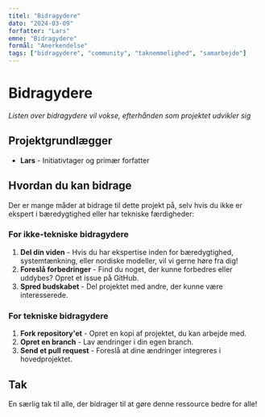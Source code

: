 ```yaml
---
titel: "Bidragydere"
dato: "2024-03-09"
forfatter: "Lars"
emne: "Bidragydere"
formål: "Anerkendelse"
tags: ["bidragydere", "community", "taknemmelighed", "samarbejde"]
---
```


# Bidragydere

*Listen over bidragydere vil vokse, efterhånden som projektet udvikler sig*

## Projektgrundlægger

- **Lars** - Initiativtager og primær forfatter

## Hvordan du kan bidrage

Der er mange måder at bidrage til dette projekt på, selv hvis du ikke er ekspert i bæredygtighed eller har tekniske færdigheder:

### For ikke-tekniske bidragydere

1. **Del din viden** - Hvis du har ekspertise inden for bæredygtighed, systemtænkning, eller nordiske modeller, vil vi gerne høre fra dig!
2. **Foreslå forbedringer** - Find du noget, der kunne forbedres eller uddybes? Opret et issue på GitHub.
3. **Spred budskabet** - Del projektet med andre, der kunne være interesserede.

### For tekniske bidragydere

1. **Fork repository'et** - Opret en kopi af projektet, du kan arbejde med.
2. **Opret en branch** - Lav ændringer i din egen branch.
3. **Send et pull request** - Foreslå at dine ændringer integreres i hovedprojektet.

## Tak

En særlig tak til alle, der bidrager til at gøre denne ressource bedre for alle! 